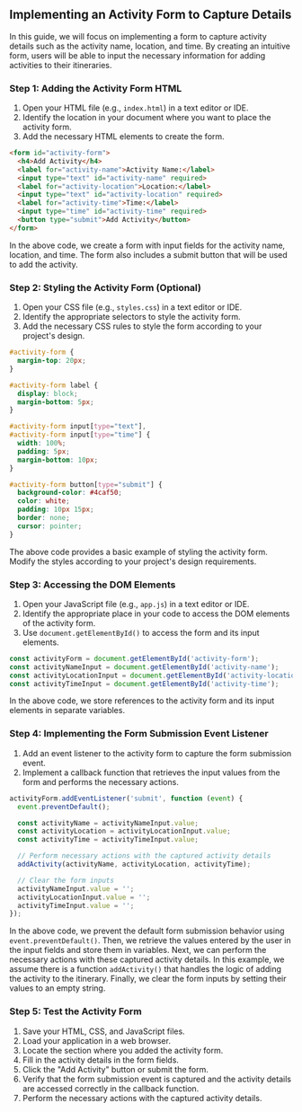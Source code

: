 ## Implementing an Activity Form to Capture Details

In this guide, we will focus on implementing a form to capture activity details such as the activity name, location, and time. By creating an intuitive form, users will be able to input the necessary information for adding activities to their itineraries.

### Step 1: Adding the Activity Form HTML

1. Open your HTML file (e.g., `index.html`) in a text editor or IDE.
2. Identify the location in your document where you want to place the activity form.
3. Add the necessary HTML elements to create the form.

```html
<form id="activity-form">
  <h4>Add Activity</h4>
  <label for="activity-name">Activity Name:</label>
  <input type="text" id="activity-name" required>
  <label for="activity-location">Location:</label>
  <input type="text" id="activity-location" required>
  <label for="activity-time">Time:</label>
  <input type="time" id="activity-time" required>
  <button type="submit">Add Activity</button>
</form>
```

In the above code, we create a form with input fields for the activity name, location, and time. The form also includes a submit button that will be used to add the activity.

### Step 2: Styling the Activity Form (Optional)

1. Open your CSS file (e.g., `styles.css`) in a text editor or IDE.
2. Identify the appropriate selectors to style the activity form.
3. Add the necessary CSS rules to style the form according to your project's design.

```css
#activity-form {
  margin-top: 20px;
}

#activity-form label {
  display: block;
  margin-bottom: 5px;
}

#activity-form input[type="text"],
#activity-form input[type="time"] {
  width: 100%;
  padding: 5px;
  margin-bottom: 10px;
}

#activity-form button[type="submit"] {
  background-color: #4caf50;
  color: white;
  padding: 10px 15px;
  border: none;
  cursor: pointer;
}
```

The above code provides a basic example of styling the activity form. Modify the styles according to your project's design requirements.

### Step 3: Accessing the DOM Elements

1. Open your JavaScript file (e.g., `app.js`) in a text editor or IDE.
2. Identify the appropriate place in your code to access the DOM elements of the activity form.
3. Use `document.getElementById()` to access the form and its input elements.

```javascript
const activityForm = document.getElementById('activity-form');
const activityNameInput = document.getElementById('activity-name');
const activityLocationInput = document.getElementById('activity-location');
const activityTimeInput = document.getElementById('activity-time');
```

In the above code, we store references to the activity form and its input elements in separate variables.

### Step 4: Implementing the Form Submission Event Listener

1. Add an event listener to the activity form to capture the form submission event.
2. Implement a callback function that retrieves the input values from the form and performs the necessary actions.

```javascript
activityForm.addEventListener('submit', function (event) {
  event.preventDefault();

  const activityName = activityNameInput.value;
  const activityLocation = activityLocationInput.value;
  const activityTime = activityTimeInput.value;

  // Perform necessary actions with the captured activity details
  addActivity(activityName, activityLocation, activityTime);

  // Clear the form inputs
  activityNameInput.value = '';
  activityLocationInput.value = '';
  activityTimeInput.value = '';
});


```

In the above code, we prevent the default form submission behavior using `event.preventDefault()`. Then, we retrieve the values entered by the user in the input fields and store them in variables. Next, we can perform the necessary actions with these captured activity details. In this example, we assume there is a function `addActivity()` that handles the logic of adding the activity to the itinerary. Finally, we clear the form inputs by setting their values to an empty string.

### Step 5: Test the Activity Form

1. Save your HTML, CSS, and JavaScript files.
2. Load your application in a web browser.
3. Locate the section where you added the activity form.
4. Fill in the activity details in the form fields.
5. Click the "Add Activity" button or submit the form.
6. Verify that the form submission event is captured and the activity details are accessed correctly in the callback function.
7. Perform the necessary actions with the captured activity details.

